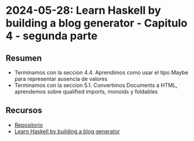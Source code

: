 # 2024-05-28: Learn Haskell by building a blog generator - Capitulo 4 - segunda parte

## Resumen
- Terminamos con la seccion 4.4. Aprendimos como usar el tipo Maybe para representar ausencia de valores
- Terminamos con la seccion 5.1. Convertimos Documents a HTML, aprendemos sobre qualified imports,
monoids y foldables

## Recursos
- [Repositorio](https://github.com/artilugio0/lhbbg)
- [Learn Haskell by building a blog generator](https://learn-haskell.blog/01-about.html)
